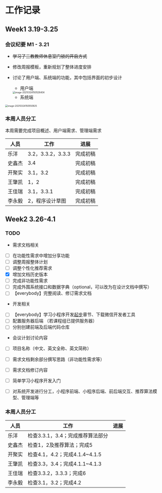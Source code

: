 # 工作记录

## Week1 3.19-3.25

### 会议纪要 M1 - 3.21

* ~~学习了三教教师休息室门锁的开启方式~~

* 修改周报模板，重新规划了整体进度安排

* 讨论了用户端、系统端的功能，其中包括界面的初步设计

  * 用户端

  <img src="WorkRecord.assets/image-20210324150528404.png" alt="image-20210324150528404" style="zoom:50%;" />
  
  * 系统端

<img src="WorkRecord.assets/image-20210324150550925.png" alt="image-20210324150550925" style="zoom:50%;" />



### 本周人员分工

本周需要完成项目概述、用户端需求、管理端需求

| 人员   | 工作              | 进展     |
| ------ | ----------------- | -------- |
| 乐洋   | 3.2，3.3.2，3.3.3 | 完成初稿 |
| 史鑫杰 | 3.4               | 完成初稿 |
| 开聚实 | 3.1，3.2          | 完成初稿 |
| 王肇凯 | 1，2              | 完成初稿 |
| 王佳瑞 | 3.1，3.3.1        | 完成初稿 |
| 李永毅 | 2，程序设计草图   | 完成初稿 |



## Week2 3.26-4.1

### TODO

* 需求文档相关

- [ ] 在功能性需求中增加分享功能
- [ ] 调整周报整体计划
- [ ] 调整个性化推荐需求
- [x] 增加文档历史版本
- [ ] 完成非功能性需求
- [ ] 完成外围系统接口和数据字典（optional，可以改为在设计文档中撰写）
- [ ] 【everybody】完整阅读、修订需求文档

* 开发相关

- [ ] 【everybody】学习小程序开发[起步](https://developers.weixin.qq.com/miniprogram/dev/framework/quickstart/)章节、下载微信开发者工具
- [ ] 配置服务器后端 （若课程组已提供服务器）
- [ ] 分别创建前端及后端代码仓库

* 会议计划讨论内容
- [ ] 项目名称（中文、英文全称、英文简称）
- [ ] 需求文档剩余部分撰写思路（非功能性需求等）
- [ ] 需求文档修订内容
- [ ] 简单学习小程序开发入门
- [ ] 对系统开发进行分工，小程序前端、小程序后端、前后端交互、推荐算法模型、管理端等



### 本周人员分工

| 人员   | 工作                             | 进展 |
| ------ | -------------------------------- | ---- |
| 乐洋   | 检查3.3.1，3.4；完成推荐算法部分 |      |
| 史鑫杰 | 检查1，2及推荐算法；完成5        |      |
| 开聚实 | 检查4.1，4.2；完成4.1.4~4.1.5    |      |
| 王肇凯 | 检查3.3，3.4；完成4.1.1~4.1.3    |      |
| 王佳瑞 | 检查3.3.2，3.3.3；完成6          |      |
| 李永毅 | 检查3.1，3.2；完成4.2            |      |

